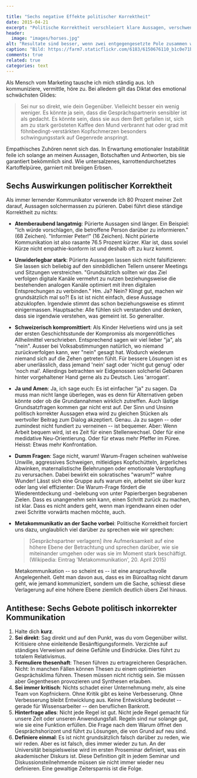 ```yaml
---

title: "Sechs negative Effekte politischer Korrektheit"
date: 2015-04-21
excerpt: "Politische Korrektheit verschleiert klare Aussagen, verschwendet Zeit und stiftet falsche Eintracht. Eine Diagnose und sechs Thesen für den Heilungsweg."
header:
  image: "images/horses.jpg"
alt: "Resultate sind besser, wenn zwei entgegengesetzte Pole zusammen wirken."
caption: "Bild: https://farm7.staticflickr.com/6183/6150676110_b1c0e71bab_o.jpg"
comments: true
related: true
categories: text
---
```


Als Mensch vom Marketing tausche ich mich ständig aus. Ich kommuniziere, vermittle, höre zu. Bei alledem gilt das Diktat des emotional schwächsten Glides: 

> Sei nur so direkt, wie dein Gegenüber. Vielleicht besser ein wenig weniger. Es könnte ja sein, dass die Gesprächspartnerin sensibler ist als gedacht. Es könnte sein, dass sie aus dem Bett gefallen ist, sich am zu stark gerösteten Kaffee den Mund verbrannt hat oder grad mit föhnbedingt-verstärkten Kopfschmerzen besonders schwingungsstark auf Gegenrede anspringt.

Empathisches Zuhören nennt sich das. In Erwartung emotionaler Instabilität feile ich solange an meinen Aussagen, Botschaften und Antworten, bis sie garantiert bekömmlich sind. Wie untersalzenes, karrottendurchsetztes Kartoffelpüree, garniert mit breiigen Erbsen.

## Sechs Auswirkungen politischer Korrektheit

Als immer lernender Kommunikator verwende ich 80 Prozent meiner Zeit darauf, Aussagen solchermassen zu pürieren. Dabei führt diese ständige Korrektheit zu nichts:

- **Atemberaubend langatmig**: Pürierte Aussagen sind länger. Ein Beispiel: "Ich würde vorschlagen, die betroffene Person darüber zu informieren." (68 Zeichen). "Informier Peter!" (16 Zeichen). Nicht pürierte Kommunikation ist also rasante 76.5 Prozent kürzer. Klar ist, dass soviel Kürze nicht empathie-konform ist und deshalb oft zu kurz kommt.
- **Unwiderlegbar stark**: Pürierte Aussagen lassen sich nicht falsifizieren: Sie lassen sich beliebig auf den sinnbildlichen Tellern unserer Meetings und Sitzungen verstreichen. "Grundsätzlich sollten wir das Ziel verfolgen digitale Kanäle vermehrt zu nutzen beziehungsweise die bestehenden analogen Kanäle optimiert mit ihren digitalen Entsprechungen zu verbinden." Hm. Ja? Nein? Klingt gut, machen wir grundsätzlich mal so?! Es ist ist nicht einfach, diese Aussage abzuklopfen. Irgendwie stimmt das schon beziehungsweise es stimmt einigermassen. Hauptsache: Alle fühlen sich verstanden und denken, dass sie irgendwie verstehen, was gemeint ist. So generaliter.
- **Schweizerisch kompromittiert**: Als Kinder Helvetiens wird uns ja seit der ersten Geschichtsstunde der Kompromiss als morgenrötliches Allheilmittel verschrieben. Entsprechend sagen wir viel lieber "ja", als "nein". Ausser bei Volksabstimmungen natürlich, wo niemand zurückverfolgen kann, wer "nein" gesagt hat. Wodurch wiederum niemand sich auf die Zehen getreten fühlt. Für bessere Lösungen ist es aber unerlässlich, dass jemand 'nein' sagt oder 'nicht gut genug' oder 'noch mal'. Allerdings betrachten wir Eidgenossen solcherlei Gebaren hinter vorgehaltener Hand gerne als zu Deutsch. Lies 'arrogant'.
- **Ja und Amen**: Ja, ich sage euch: Es ist einfacher "ja" zu sagen. Da muss man nicht lange überlegen, was es denn für Alternativen geben könnte oder ob die Grundannahmen wirklich zutreffen. Auch lästige Grundsatzfragen kommen gar nicht erst auf. Der Sinn und Unsinn politisch korrekter Aussagen etwa wird zu gleichen Stücken als wertvoller Beitrag zum Dialog akzeptiert. Genau. Ja zu sagen -- oder zumindest nicht fundiert zu verneinen -- ist bequemer. Aber: Wenn Arbeit bequem wird, ist es Zeit für einen Stellenwechsel. Oder für eine medidative Neu-Orientierung. Oder für etwas mehr Pfeffer im Püree. Heisst: Etwas mehr Konfrontation.
- **Dumm Fragen**: Sage nicht, warum! Warum-Fragen scheinen wahlweise Unwille, aggressives Schweigen, mitleidiges Kopfschütteln, ärgerliches Abwinken, maternalistische Belehrungen oder emotionale Verstopfung zu verursachen. Dabei bewirkt ein sokratisches "warum?" wahre Wunder! Lässt sich eine Gruppe aufs warum ein, arbeitet sie über kurz oder lang viel effizienter: Die Warum-Frage fördert die Wiederentdeckung und -belebung von unter Papierbergen begrabenen Zielen. Dass es unangenehm sein kann, einen Schritt zurück zu machen, ist klar. Dass es nicht anders geht, wenn man irgendwann einen oder zwei Schritte vorwärts machen möchte, auch.
- **Metakommunikativ an der Sache vorbei**: Politische Korrektheit forciert uns dazu, unglaublich viel darüber zu sprechen wie wir sprechen:

	> [Gesprächspartner verlagern] ihre Aufmerksamkeit auf eine höhere Ebene der Betrachtung und sprechen darüber, wie sie miteinander umgehen oder was sie im Moment stark beschäftigt. (Wikipedia: Eintrag 'Metakommunikation', 20. April 2015)

	Metakommunikation -- so scheint es -- ist eine anspruchsvolle Angelegenheit. Geht man davon aus, dass es im Büroalltag nicht darum geht, wie jemand kommuniziert, sondern um die Sache, schiesst diese Verlagerung auf eine höhere Ebene ziemlich deutlich übers Ziel hinaus.

## Antithese: Sechs Gebote politisch inkorrekter Kommunikation

1. Halte dich **kurz**.
2. **Sei direkt**: Sag direkt und auf den Punkt, was du vom Gegenüber willst. Kritisiere ohne einleitende Besänftigungsformeln. Verzichte auf ständiges Verweisen auf deine Gefühle und Eindrücke. Dies führt zu totalem Relativismus.
3. **Formuliere thesenhaft**: Thesen führen zu ertragreicheren Gesprächen. Nicht: In manchen Fällen können Thesen zu einem optimierten Gesprächsklima führen. Thesen müssen nicht richtig sein. Sie müssen aber Gegenthesen provozieren und Synthesen erlauben. 
4. **Sei immer kritisch**: Nichts schadet einer Unternehmung mehr, als eine Team von Kopfnickern. Ohne Kritik gibt es keine Verbesserung. Ohne Verbesserung bleibt Entwicklung aus. Keine Entwicklung bedeutet -- gerade für Wissensarbeiter -- den beruflichen Bankrott.
5. **Hinterfrage alles**: Nicht jede Regel ist gut. Nicht jede Regel gemacht für unsere Zeit oder unseren Anwendungsfall. Regeln sind nur solange gut, wie sie eine Funktion erfüllen. Die Frage nach dem Warum öffnet den Gesprächshorizont und führt zu Lösungen, die von Grund auf neu sind.
6. **Definiere einmal**: Es ist nicht grundsätzlich falsch darüber zu reden, wie wir reden. Aber es ist falsch, dies immer wieder zu tun. An der Universität beispielsweise wird im ersten Proseminar definiert, was ein akademischer Diskurs ist. Diese Definition gilt in jedem Seminar und Diskussionsteilnehmende müssen sie nicht immer wieder neu definieren. Eine gewaltige Zeitersparnis ist die Folge.
